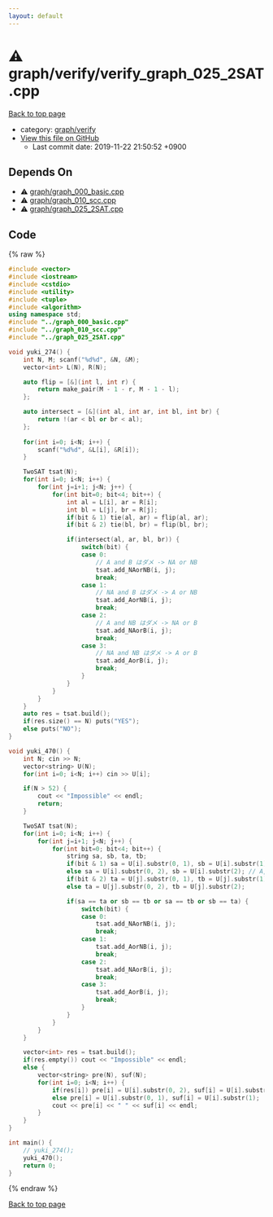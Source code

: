 ```yaml
---
layout: default
---
```


<!-- mathjax config similar to math.stackexchange -->
<script type="text/javascript" async
  src="https://cdnjs.cloudflare.com/ajax/libs/mathjax/2.7.5/MathJax.js?config=TeX-MML-AM_CHTML">
</script>
<script type="text/x-mathjax-config">
  MathJax.Hub.Config({
    TeX: { equationNumbers: { autoNumber: "AMS" }},
    tex2jax: {
      inlineMath: [ ['$','$'] ],
      processEscapes: true
    },
    "HTML-CSS": { matchFontHeight: false },
    displayAlign: "left",
    displayIndent: "2em"
  });
</script>

<script type="text/javascript" src="https://cdnjs.cloudflare.com/ajax/libs/jquery/3.4.1/jquery.min.js"></script>
<script src="https://cdn.jsdelivr.net/npm/jquery-balloon-js@1.1.2/jquery.balloon.min.js" integrity="sha256-ZEYs9VrgAeNuPvs15E39OsyOJaIkXEEt10fzxJ20+2I=" crossorigin="anonymous"></script>
<script type="text/javascript" src="../../../assets/js/copy-button.js"></script>
<link rel="stylesheet" href="../../../assets/css/copy-button.css" />


# :warning: graph/verify/verify_graph_025_2SAT.cpp
<a href="../../../index.html">Back to top page</a>

* category: <a href="../../../index.html#18777f84943a96e2bda3d93e0ed91d5c">graph/verify</a>
* <a href="{{ site.github.repository_url }}/blob/master/graph/verify/verify_graph_025_2SAT.cpp">View this file on GitHub</a>
    - Last commit date: 2019-11-22 21:50:52 +0900




## Depends On
* :warning: <a href="../graph_000_basic.cpp.html">graph/graph_000_basic.cpp</a>
* :warning: <a href="../graph_010_scc.cpp.html">graph/graph_010_scc.cpp</a>
* :warning: <a href="../graph_025_2SAT.cpp.html">graph/graph_025_2SAT.cpp</a>


## Code
{% raw %}
```cpp
#include <vector>
#include <iostream>
#include <cstdio>
#include <utility>
#include <tuple>
#include <algorithm>
using namespace std;
#include "../graph_000_basic.cpp"
#include "../graph_010_scc.cpp"
#include "../graph_025_2SAT.cpp"

void yuki_274() {
    int N, M; scanf("%d%d", &N, &M);
    vector<int> L(N), R(N);

    auto flip = [&](int l, int r) {
        return make_pair(M - 1 - r, M - 1 - l);
    };

    auto intersect = [&](int al, int ar, int bl, int br) {
        return !(ar < bl or br < al);
    };
    
    for(int i=0; i<N; i++) {
        scanf("%d%d", &L[i], &R[i]);
    }

    TwoSAT tsat(N);
    for(int i=0; i<N; i++) {
        for(int j=i+1; j<N; j++) {
            for(int bit=0; bit<4; bit++) {
                int al = L[i], ar = R[i];
                int bl = L[j], br = R[j];
                if(bit & 1) tie(al, ar) = flip(al, ar);
                if(bit & 2) tie(bl, br) = flip(bl, br);

                if(intersect(al, ar, bl, br)) {
                    switch(bit) {
                    case 0:
                        // A and B はダメ -> NA or NB
                        tsat.add_NAorNB(i, j);
                        break;
                    case 1:
                        // NA and B はダメ -> A or NB
                        tsat.add_AorNB(i, j);
                        break;
                    case 2:
                        // A and NB はダメ -> NA or B
                        tsat.add_NAorB(i, j);
                        break;
                    case 3:
                        // NA and NB はダメ -> A or B
                        tsat.add_AorB(i, j);
                        break;
                    }
                }
            }
        }
    }
    auto res = tsat.build();
    if(res.size() == N) puts("YES");
    else puts("NO");
}

void yuki_470() {
    int N; cin >> N;
    vector<string> U(N);
    for(int i=0; i<N; i++) cin >> U[i];

    if(N > 52) {
        cout << "Impossible" << endl;
        return;
    }

    TwoSAT tsat(N);
    for(int i=0; i<N; i++) {
        for(int j=i+1; j<N; j++) {
            for(int bit=0; bit<4; bit++) {
                string sa, sb, ta, tb;
                if(bit & 1) sa = U[i].substr(0, 1), sb = U[i].substr(1); // NA, NB
                else sa = U[i].substr(0, 2), sb = U[i].substr(2); // A, B
                if(bit & 2) ta = U[j].substr(0, 1), tb = U[j].substr(1);
                else ta = U[j].substr(0, 2), tb = U[j].substr(2);

                if(sa == ta or sb == tb or sa == tb or sb == ta) {
                    switch(bit) {
                    case 0:
                        tsat.add_NAorNB(i, j);
                        break;
                    case 1:
                        tsat.add_AorNB(i, j);
                        break;
                    case 2:
                        tsat.add_NAorB(i, j);
                        break;
                    case 3:
                        tsat.add_AorB(i, j);
                        break;
                    }
                }
            }
        }
    }

    vector<int> res = tsat.build();
    if(res.empty()) cout << "Impossible" << endl;
    else {
        vector<string> pre(N), suf(N);
        for(int i=0; i<N; i++) {
            if(res[i]) pre[i] = U[i].substr(0, 2), suf[i] = U[i].substr(2);
            else pre[i] = U[i].substr(0, 1), suf[i] = U[i].substr(1);
            cout << pre[i] << " " << suf[i] << endl;
        }
    }
}

int main() {
    // yuki_274();
    yuki_470();
    return 0;
}

```
{% endraw %}

<a href="../../../index.html">Back to top page</a>

